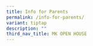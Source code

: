```yaml
---
title: Info for Parents
permalink: /info-for-parents/
variant: tiptap
description: ""
third_nav_title: MK OPEN HOUSE
---
```

<p></p>